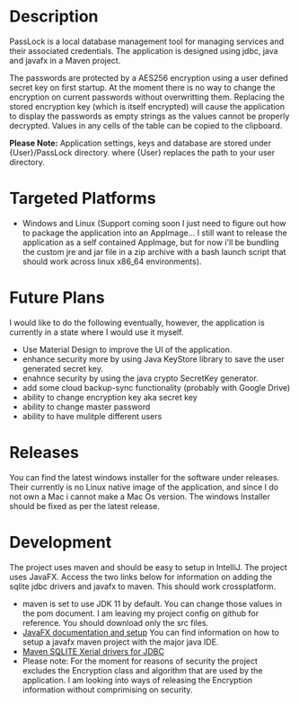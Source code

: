 # Description

PassLock is a local database management tool for managing services and their associated credentials. The application is designed using jdbc, java and javafx in a Maven project. 

The passwords are protected by a AES256 encryption using a user defined secret key on first startup. At the moment there is no way to change the encryption on current passwords without overwritting them. Replacing the stored encryption key (which is itself encrypted) will cause the application to display the passwords as empty strings as the values cannot be properly decrypted. Values in any cells of the table can be copied to the clipboard. 

<strong>Please Note:</strong>
Application settings, keys and database are stored under {User}/PassLock directory. where {User} replaces the path to your user directory. 

# Targeted Platforms
* Windows and Linux (Support coming soon I just need to figure out how to package the application into an AppImage... I still want to release the application as a self contained AppImage, but for now i'll be bundling the custom jre and jar file in a zip archive with a bash launch script that should work across linux x86_64 environments).

# Future Plans

I would like to do the following eventually, however, the application is currently in a state where I would use it myself.

* Use Material Design to improve the UI of the application.
* enhance security more by using Java KeyStore library to save the user generated secret key.
* enahnce security by using the java crypto SecretKey generator.
* add some cloud backup-sync functionality (probably with Google Drive)
* ability to change encryption key aka secret key
* ability to change master password
* ability to have mulitple different users


# Releases

You can find the latest windows installer for the software under releases. Their currently is no Linux native image of the application, and since I do not own a Mac i cannot make a Mac Os version. The windows Installer should be fixed as per the latest release. 

# Development

The project uses maven and should be easy to setup in IntelliJ. The project uses JavaFX. Access the two links below for information on adding the sqlite jdbc drivers and javafx to maven. This should work crossplatform. 

* maven is set to use JDK 11 by default. You can change those values in the pom  document. I am leaving my project config on github for reference. You should download only the src files.
* <a href=https://openjfx.io/openjfx-docs/>JavaFX documentation and setup</a> You can find information on how to setup a javafx maven project with the major java IDE. 
* <a href=https://mvnrepository.com/artifact/org.xerial/sqlite-jdbc/3.32.3.2>Maven SQLITE Xerial drivers for JDBC</a>
* Please note: For the moment for reasons of security the project excludes the Encryption class and algorithm that are used by the application. I am looking into ways of releasing the Encryption information without comprimising on security.
